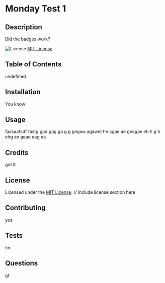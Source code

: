 # Monday Test 1

  ## Description
    
  Did the badges work?
    
  ![License](https://img.shields.io/badge/License-MIT-yellow.svg) [MIT License](https://opensource.org/licenses/MIT)

  ## Table of Contents

  undefined

  ## Installation

  You know

  ## Usage

  faasaafsdf fastg gad gag ga g g gegwa agawet he  agae ae geagae  eh h g h ehg ae  geae eag ea

  ## Credits

  got it

  ## License

Licensed under the [MIT License](https://opensource.org/licenses/MIT). // Include license section here

  ## Contributing

  yes

  ## Tests

  no

  ## Questions

  gt

